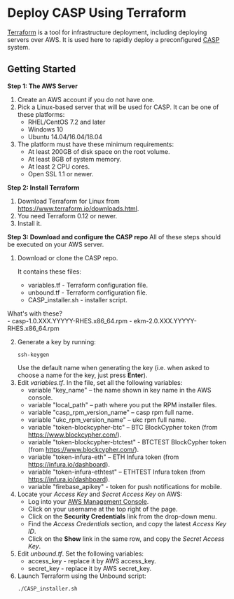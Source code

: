 # Deploy CASP Using Terraform

[Terraform](https://www.terraform.io/) is a tool for infrastructure deployment, including deploying servers over AWS. It is used here to rapidly deploy a preconfigured [CASP](https://www.unboundtech.com/docs/CASP/CASP_User_Guide-HTML/Content/Products/CASP/CASP_Offering_Description/Solution.htm) system.

## Getting Started

**Step 1: The AWS Server**
1. Create an AWS account if you do not have one.
2. Pick a Linux-based server that will be used for CASP. It can be one of these platforms:
    - RHEL/CentOS 7.2 and later
	- Windows 10
	- Ubuntu 14.04/16.04/18.04
3. The platform must have these minimum requirements:
    - At least 200GB of disk space on the root volume.
    - At least 8GB of system memory.
    - At least 2 CPU cores.
	- Open SSL 1.1 or newer.
	
**Step 2: Install Terraform**
1. Download Terraform for Linux from https://www.terraform.io/downloads.html.
1. You need Terraform 0.12 or newer.
1. Install it.

**Step 3: Download and configure the CASP repo**
All of these steps should be executed on your AWS server.
1. Download or clone the CASP repo. 

    It contains these files:
    - variables.tf - Terraform configuration file.
    - unbound.tf - Terraform configuration file.
    - CASP_installer.sh - installer script.
	
What's with these?	
    - casp-1.0.XXX.YYYYY-RHES.x86_64.rpm
    - ekm-2.0.XXX.YYYYY-RHES.x86_64.rpm

2. Generate a key by running:
   ```
   ssh-keygen
   ```
   Use the default name when generating the key (i.e. when asked to choose a name for the key, just press **Enter**).
3. Edit *variables.tf*. In the file, set all the following variables:
	- variable "key_name" – the name shown in key name in the AWS console. 
	- variable "local_path" – path where you put the RPM installer files.
	- variable "casp_rpm_version_name" – casp rpm full name.
	- variable "ukc_rpm_version_name" – ukc rpm full name.
	- variable "token-blockcypher-btc" – BTC BlockCypher token (from https://www.blockcypher.com/).
	- variable "token-blockcypher-btctest" - BTCTEST BlockCypher token (from https://www.blockcypher.com/).
	- variable "token-infura-eth" – ETH Infura token (from https://infura.io/dashboard). 
	- variable "token-infura-ethtest" – ETHTEST Infura token (from https://infura.io/dashboard).
	- variable "firebase_apikey" - token for push notifications for mobile. 
4. Locate your *Access Key* and *Secret Access Key* on AWS:
    - Log into your [AWS Management Console](https://console.aws.amazon.com/console).
	- Click on your username at the top right of the page.
	- Click on the **Security Credentials** link from the drop-down menu.
	- Find the *Access Credentials* section, and copy the latest *Access Key ID*.
	- Click on the **Show** link in the same row, and copy the *Secret Access Key*.
5. Edit *unbound.tf*. Set the following variables:
	- access_key - replace it by AWS access_key.
	- secret_key - replace it by AWS secret_key.
6. Launch Terraform using the Unbound script:
    ```
    ./CASP_installer.sh 
    ```
    
